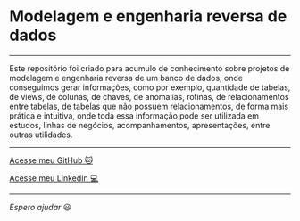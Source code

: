 # Modelagem e engenharia reversa de dados

---

Este repositório foi criado para acumulo de conhecimento sobre projetos de modelagem e engenharia reversa de um banco de dados, onde conseguimos gerar informações, como por exemplo, quantidade de tabelas, de views, de colunas, de chaves, de anomalias, rotinas, de relacionamentos entre tabelas, de tabelas que não possuem relacionamentos, de forma mais prática e intuitiva, onde toda essa informação pode ser utilizada em estudos, linhas de negócios, acompanhamentos, apresentações, entre outras utilidades.

---

[Acesse meu GitHub :cat:](https://github.com/Phelipe-Sempreboni)

[Acesse meu LinkedIn :computer:](https://www.linkedin.com/in/luiz-phelipe-utiama-sempreboni-319902169/)

---

_Espero ajudar_ :smiley:
